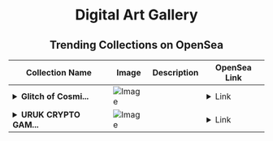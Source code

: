 <div align="center">

# Digital Art Gallery

## Trending Collections on OpenSea

| Collection Name                       | Image                                                                                     | Description                       | OpenSea Link                                                                                          |
|---------------------------------------|-------------------------------------------------------------------------------------------|-----------------------------------|--------------------------------------------------------------------------------------------------------|
| **<details><summary>Glitch of Cosmi...</summary>Glitch of Cosmic Surrealism</details>** | ![Image](https://i.seadn.io/s/raw/files/da5e85faffbb86dd1566b02a964839a0.jpg?w=500&auto=format?w=200&auto=format) |  | <details><summary>Link</summary>[Glitch of Cosmic Surrealism](https://opensea.io/collection/glitch-of-cosmic-surrealism)</details> |
| **<details><summary>URUK CRYPTO GAM...</summary>URUK CRYPTO GAMING</details>** | ![Image](https://i.seadn.io/s/raw/files/c0a51f072329cd000564aab1c76d4b76.png?w=500&auto=format?w=200&auto=format) |  | <details><summary>Link</summary>[URUK CRYPTO GAMING](https://opensea.io/collection/uruk-crypto-gaming)</details> |

</div>